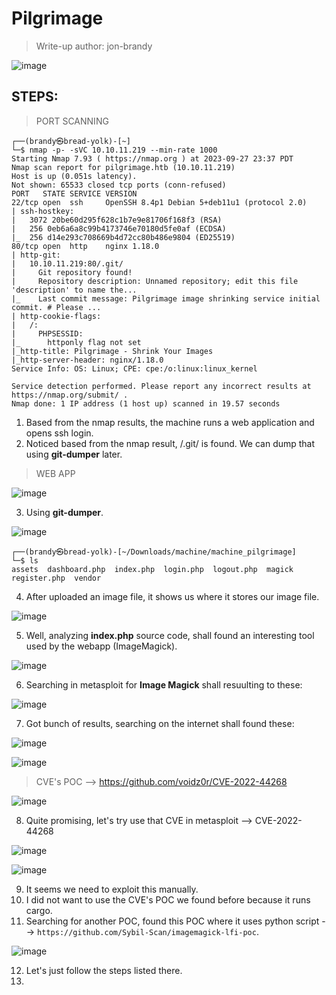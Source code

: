# Pilgrimage
> Write-up author: jon-brandy

![image](https://github.com/jon-brandy/hackthebox/assets/70703371/dfb8e16e-4ed7-4561-a81f-d29317b75673)


## STEPS:
> PORT SCANNING

```
┌──(brandy㉿bread-yolk)-[~]
└─$ nmap -p- -sVC 10.10.11.219 --min-rate 1000
Starting Nmap 7.93 ( https://nmap.org ) at 2023-09-27 23:37 PDT
Nmap scan report for pilgrimage.htb (10.10.11.219)
Host is up (0.051s latency).
Not shown: 65533 closed tcp ports (conn-refused)
PORT   STATE SERVICE VERSION
22/tcp open  ssh     OpenSSH 8.4p1 Debian 5+deb11u1 (protocol 2.0)
| ssh-hostkey: 
|   3072 20be60d295f628c1b7e9e81706f168f3 (RSA)
|   256 0eb6a6a8c99b4173746e70180d5fe0af (ECDSA)
|_  256 d14e293c708669b4d72cc80b486e9804 (ED25519)
80/tcp open  http    nginx 1.18.0
| http-git: 
|   10.10.11.219:80/.git/
|     Git repository found!
|     Repository description: Unnamed repository; edit this file 'description' to name the...
|_    Last commit message: Pilgrimage image shrinking service initial commit. # Please ...
| http-cookie-flags: 
|   /: 
|     PHPSESSID: 
|_      httponly flag not set
|_http-title: Pilgrimage - Shrink Your Images
|_http-server-header: nginx/1.18.0
Service Info: OS: Linux; CPE: cpe:/o:linux:linux_kernel

Service detection performed. Please report any incorrect results at https://nmap.org/submit/ .
Nmap done: 1 IP address (1 host up) scanned in 19.57 seconds
```

1. Based from the nmap results, the machine runs a web application and opens ssh login.
2. Noticed based from the nmap result, /.git/ is found. We can dump that using **git-dumper** later.

> WEB APP

![image](https://github.com/jon-brandy/hackthebox/assets/70703371/7efd6bef-7ebc-4379-ad5f-cde52a4283e4)


3. Using **git-dumper**.

![image](https://github.com/jon-brandy/hackthebox/assets/70703371/88e34d8d-17f9-42ce-9762-88e0b73bb743)


```
┌──(brandy㉿bread-yolk)-[~/Downloads/machine/machine_pilgrimage]
└─$ ls                  
assets  dashboard.php  index.php  login.php  logout.php  magick  register.php  vendor
```

4. After uploaded an image file, it shows us where it stores our image file.

![image](https://github.com/jon-brandy/hackthebox/assets/70703371/502576c5-935b-4606-9c58-ab56adc0cc76)


5. Well, analyzing **index.php** source code, shall found an interesting tool used by the webapp (ImageMagick).

![image](https://github.com/jon-brandy/hackthebox/assets/70703371/4ad6b78b-4722-454e-91ff-a04df08e9732)


6. Searching in metasploit for **Image Magick** shall resuulting to these:

![image](https://github.com/jon-brandy/hackthebox/assets/70703371/fd001312-48fe-4886-ba14-9d879ac7931d)


7. Got bunch of results, searching on the internet shall found these:

![image](https://github.com/jon-brandy/hackthebox/assets/70703371/c2274c43-9806-488a-8bf4-a48dabcdd7a4)


![image](https://github.com/jon-brandy/hackthebox/assets/70703371/2c22af4a-a45d-44cd-a4a5-abb26235ef7a)


> CVE's POC --> https://github.com/voidz0r/CVE-2022-44268


![image](https://github.com/jon-brandy/hackthebox/assets/70703371/5989ddf0-3238-42cf-aeb0-f8276e5bda0c)


8. Quite promising, let's try use that CVE in metasploit -->  CVE-2022-44268

![image](https://github.com/jon-brandy/hackthebox/assets/70703371/098ad4d4-0817-462b-a517-0d39870929b5)



![image](https://github.com/jon-brandy/hackthebox/assets/70703371/8b064e7b-0bd5-40b2-b487-bbc729848071)


9. It seems we need to exploit this manually.
10. I did not want to use the CVE's POC we found before because it runs cargo.
11. Searching for another POC, found this POC where it uses python script --> `https://github.com/Sybil-Scan/imagemagick-lfi-poc`.


![image](https://github.com/jon-brandy/hackthebox/assets/70703371/1704d401-9494-47d2-9d08-e9d342be8fee)


12. Let's just follow the steps listed there.
13. 

